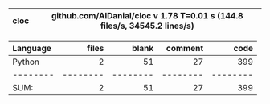 cloc|github.com/AlDanial/cloc v 1.78  T=0.01 s (144.8 files/s, 34545.2 lines/s)
--- | ---

Language|files|blank|comment|code
:-------|-------:|-------:|-------:|-------:
Python|2|51|27|399
--------|--------|--------|--------|--------
SUM:|2|51|27|399
